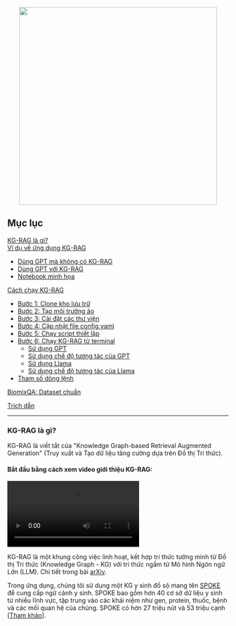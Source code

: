 <p align="center">
  <img src="https://github.com/BaranziniLab/KG_RAG/assets/42702311/0b2f5b42-761e-4d5b-8d6f-77c8b965f017" width="450">
</p>

## Mục lục

[KG-RAG là gì?](https://github.com/BaranziniLab/KG_RAG#what-is-kg-rag)  
[Ví dụ về ứng dụng KG-RAG](https://github.com/BaranziniLab/KG_RAG#example-use-case-of-kg-rag)  
 - [Dùng GPT mà không có KG-RAG](https://github.com/BaranziniLab/KG_RAG#without-kg-rag)  
 - [Dùng GPT với KG-RAG](https://github.com/BaranziniLab/KG_RAG#with-kg-rag)  
 - [Notebook minh họa](https://github.com/BaranziniLab/KG_RAG/blob/main/notebooks/kg_rag_based_gpt_prompts.ipynb)  

[Cách chạy KG-RAG](https://github.com/BaranziniLab/KG_RAG#how-to-run-kg-rag)  
 - [Bước 1: Clone kho lưu trữ](https://github.com/BaranziniLab/KG_RAG#step-1-clone-the-repo)  
 - [Bước 2: Tạo môi trường ảo](https://github.com/BaranziniLab/KG_RAG#step-2-create-a-virtual-environment)  
 - [Bước 3: Cài đặt các thư viện](https://github.com/BaranziniLab/KG_RAG#step-3-install-dependencies)  
 - [Bước 4: Cập nhật file config.yaml](https://github.com/BaranziniLab/KG_RAG#step-4-update-configyaml)  
 - [Bước 5: Chạy script thiết lập](https://github.com/BaranziniLab/KG_RAG#step-5-run-the-setup-script)  
 - [Bước 6: Chạy KG-RAG từ terminal](https://github.com/BaranziniLab/KG_RAG#step-6-run-kg-rag-from-your-terminal)  
    - [Sử dụng GPT](https://github.com/BaranziniLab/KG_RAG#using-gpt)  
    - [Sử dụng chế độ tương tác của GPT](https://github.com/BaranziniLab/KG_RAG/blob/main/README.md#using-gpt-interactive-mode)  
    - [Sử dụng Llama](https://github.com/BaranziniLab/KG_RAG#using-llama)  
    - [Sử dụng chế độ tương tác của Llama](https://github.com/BaranziniLab/KG_RAG/blob/main/README.md#using-llama-interactive-mode)  
 - [Tham số dòng lệnh](https://github.com/BaranziniLab/KG_RAG?tab=readme-ov-file#command-line-arguments-for-kg-rag)  

[BiomixQA: Dataset chuẩn](https://github.com/BaranziniLab/KG_RAG/tree/main?tab=readme-ov-file#biomixqa-benchmark-dataset)  

[Trích dẫn](https://github.com/BaranziniLab/KG_RAG/blob/main/README.md#citation)  

---

### KG-RAG là gì?

KG-RAG là viết tắt của "Knowledge Graph-based Retrieval Augmented Generation" (Truy xuất và Tạo dữ liệu tăng cường dựa trên Đồ thị Tri thức).

#### Bắt đầu bằng cách xem video giới thiệu KG-RAG:

<video src="https://github.com/BaranziniLab/KG_RAG/assets/42702311/86e5b8a3-eb58-4648-95a4-271e9c69b4ed" controls="controls" style="max-width: 730px;"></video>

KG-RAG là một khung công việc linh hoạt, kết hợp tri thức tường minh từ Đồ thị Tri thức (Knowledge Graph - KG) với tri thức ngầm từ Mô hình Ngôn ngữ Lớn (LLM). Chi tiết trong bài [arXiv](https://arxiv.org/abs/2311.17330).

Trong ứng dụng, chúng tôi sử dụng một KG y sinh đồ sộ mang tên [SPOKE](https://spoke.ucsf.edu/) để cung cấp ngữ cảnh y sinh. SPOKE bao gồm hơn 40 cơ sở dữ liệu y sinh từ nhiều lĩnh vực, tập trung vào các khái niệm như gen, protein, thuốc, bệnh và các mối quan hệ của chúng. SPOKE có hơn 27 triệu nút và 53 triệu cạnh [[Tham khảo](https://doi.org/10.1093/bioinformatics/btad080)].
